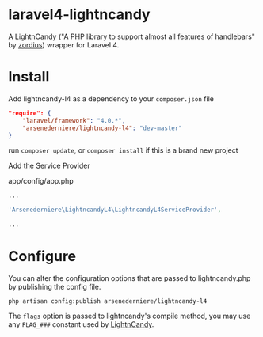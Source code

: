 laravel4-lightncandy
====================

A LightnCandy ("A PHP library to support almost all features of handlebars" by [zordius](https://github.com/zordius)) wrapper for Laravel 4.

# Install
Add lightncandy-l4 as a dependency to your `composer.json` file

```json
"require": {
    "laravel/framework": "4.0.*",
    "arsenederniere/lightncandy-l4": "dev-master"
}
```
    
run `composer update`, or `composer install` if this is a brand new project
    
Add the Service Provider

app/config/app.php

```php
...

'Arsenederniere\LightncandyL4\LightncandyL4ServiceProvider',
    
...
```

# Configure

You can alter the configuration options that are passed to lightncandy.php by publishing the config file.
    
    php artisan config:publish arsenederniere/lightncandy-l4

The `flags` option is passed to lightncandy's compile method, you may use any `FLAG_###` constant used by [LightnCandy](https://github.com/zordius/lightncandy).
